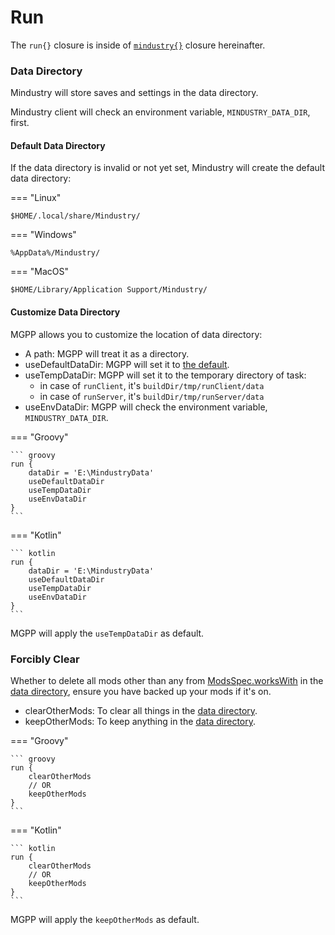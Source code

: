 # Run
The `run{}` closure is inside of [`mindustry{}`](overview.md) closure hereinafter.

### Data Directory
Mindustry will store saves and settings in the data directory.

Mindustry client will check an environment variable, `MINDUSTRY_DATA_DIR`, first.  

#### Default Data Directory
If the data directory is invalid or not yet set,
Mindustry will create the default data directory: 

=== "Linux"

    $HOME/.local/share/Mindustry/

=== "Windows"

    %AppData%/Mindustry/

=== "MacOS"

    $HOME/Library/Application Support/Mindustry/

#### Customize Data Directory
MGPP allows you to customize the location of data directory:

- A path: MGPP will treat it as a directory.
- useDefaultDataDir: MGPP will set it to [the default](#default-data-directory).
- useTempDataDir: MGPP will set it to the temporary directory of task:
    - in case of `runClient`, it's `buildDir/tmp/runClient/data`
    - in case of `runServer`, it's `buildDir/tmp/runServer/data`
- useEnvDataDir: MGPP will check the environment variable, `MINDUSTRY_DATA_DIR`.

=== "Groovy"

    ``` groovy
    run {
        dataDir = 'E:\MindustryData'
        useDefaultDataDir
        useTempDataDir
        useEnvDataDir
    }
    ```

=== "Kotlin"

    ``` kotlin
    run {
        dataDir = 'E:\MindustryData'
        useDefaultDataDir
        useTempDataDir
        useEnvDataDir
    }
    ```

MGPP will apply the `useTempDataDir` as default.

### Forcibly Clear

Whether to delete all mods other than any from [ModsSpec.worksWith](mods.md#works-with) 
in the [data directory](#data-directory),
ensure you have backed up your mods if it's on.

- clearOtherMods: To clear all things in the [data directory](#data-directory).
- keepOtherMods: To keep anything in the [data directory](#data-directory).

=== "Groovy"

    ``` groovy
    run {
        clearOtherMods
        // OR
        keepOtherMods
    }
    ```

=== "Kotlin"

    ``` kotlin
    run {
        clearOtherMods
        // OR
        keepOtherMods
    }
    ```

MGPP will apply the `keepOtherMods` as default.

